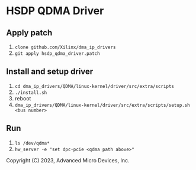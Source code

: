 # HSDP QDMA Driver
## Apply patch

1. `clone github.com/Xilinx/dma_ip_drivers`
2. `git apply hsdp_qdma_driver.patch`

## Install and setup driver

1. `cd dma_ip_drivers/QDMA/linux-kernel/driver/src/extra/scripts`
2. `./install.sh`
3. reboot
4. `dma_ip_drivers/QDMA/linux-kernel/driver/src/extra/scripts/setup.sh <bus number>`

## Run

1. `ls /dev/qdma*`
2. `hw_server -e "set dpc-pcie <qdma path above>"`

Copyright (C) 2023, Advanced Micro Devices, Inc.
